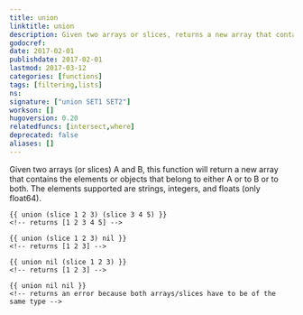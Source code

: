 ```yaml
---
title: union
linktitle: union
description: Given two arrays or slices, returns a new array that contains the elements or objects that belong to either or both arrays/slices.
godocref:
date: 2017-02-01
publishdate: 2017-02-01
lastmod: 2017-03-12
categories: [functions]
tags: [filtering,lists]
ns:
signature: ["union SET1 SET2"]
workson: []
hugoversion: 0.20
relatedfuncs: [intersect,where]
deprecated: false
aliases: []
---
```


Given two arrays (or slices) A and B, this function will return a new array that contains the elements or objects that belong to either A or to B or to both. The elements supported are strings, integers, and floats (only float64).

```golang
{{ union (slice 1 2 3) (slice 3 4 5) }}
<!-- returns [1 2 3 4 5] -->

{{ union (slice 1 2 3) nil }}
<!-- returns [1 2 3] -->

{{ union nil (slice 1 2 3) }}
<!-- returns [1 2 3] -->

{{ union nil nil }}
<!-- returns an error because both arrays/slices have to be of the same type -->
```
